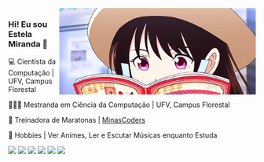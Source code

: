 <img src="https://github.com/Estelamb/Estelamb/blob/master/leitora.gif" min-width="400px" max-width="400px" width="400px" align="right" alt="gif animado noragami">

### Hi! Eu sou Estela Miranda 🦄

💻 Cientista da Computação | UFV, Campus Florestal

👩🏻‍🏫 Mestranda em Ciência da Computação | UFV, Campus Florestal

🎈 Treinadora de Maratonas | [MinasCoders](http://minascoders.caf.ufv.br/)

🌸 Hobbies | Ver Animes, Ler e Escutar Músicas enquanto Estuda

<p align="left"> 
  <a alt="Python"> <img src="https://img.shields.io/badge/Python-14354C?style=for-the-badge&logo=python&logoColor=white" /></a> <a alt="C"> <img src="https://img.shields.io/badge/C-00599C?style=for-the-badge&logo=c&logoColor=white" /></a> <a alt="C++"> <img src="https://img.shields.io/badge/C%2B%2B-00599C?style=for-the-badge&logo=c%2B%2B&logoColor=white" /></a> <a alt="JavaScript"> <img src="https://img.shields.io/badge/JavaScript-323330?style=for-the-badge&logo=javascript&logoColor=F7DF1E" /></a> <a alt="JavaScript"> <img src="https://img.shields.io/badge/HTML5-E34F26?style=for-the-badge&logo=html5&logoColor=white" /></a> <a alt="JavaScript"> <img src="https://img.shields.io/badge/CSS3-1572B6?style=for-the-badge&logo=css3&logoColor=white" /></a>
</p>